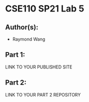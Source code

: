 # CSE110 SP21 Lab 5

## Author(s):
- Raymond Wang

## Part 1:

LINK TO YOUR PUBLISHED SITE

## Part 2:

LINK TO YOUR PART 2 REPOSITORY